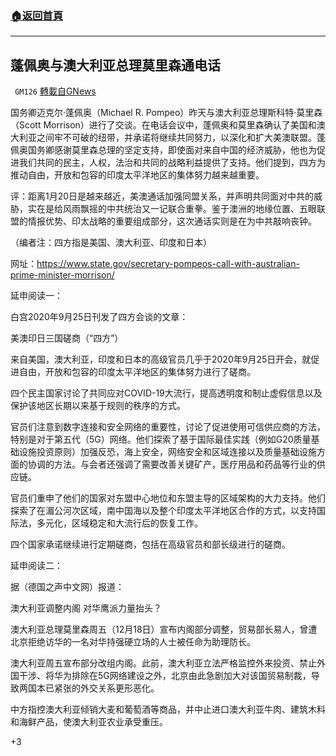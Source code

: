 ###  [:house:返回首頁](https://github.com/ourhimalayas/txt)
---

## 蓬佩奥与澳大利亚总理莫里森通电话
` GM126` [轉載自GNews](https://gnews.org/zh-hans/770153/)

国务卿迈克尔·蓬佩奥（Michael R. Pompeo）昨天与澳大利亚总理斯科特·莫里森（Scott Morrison）进行了交谈。在电话会议中，蓬佩奥和莫里森确认了美国和澳大利亚之间牢不可破的纽带，并承诺将继续共同努力，以深化和扩大美澳联盟。蓬佩奥国务卿感谢莫里森总理的坚定支持，即使面对来自中国的经济威胁，他也为促进我们共同的民主，人权，法治和共同的战略利益提供了支持。他们提到，四方为推动自由，开放和包容的印度太平洋地区的集体努力越来越重要。



评：距离1月20日是越来越近，美澳通话加强同盟关系，并声明共同面对中共的威胁，实在是给风雨飘摇的中共统治又一记联合重拳。鉴于澳洲的地缘位置、五眼联盟的情报优势、印太战略的重要组成部分，这次通话实则是在为中共敲响丧钟。

（编者注：四方指是美国、澳大利亚、印度和日本）



网址：https://www.state.gov/secretary-pompeos-call-with-australian-prime-minister-morrison/



延申阅读一：

白宫2020年9月25日刊发了四方会谈的文章：

美澳印日三国磋商（“四方”）

来自美国，澳大利亚，印度和日本的高级官员几乎于2020年9月25日开会，就促进自由，开放和包容的印度太平洋地区的集体努力进行了磋商。

四个民主国家讨论了共同应对COVID-19大流行，提高透明度和制止虚假信息以及保护该地区长期以来基于规则的秩序的方式。

官员们注意到数字连接和安全网络的重要性，讨论了促进使用可信供应商的方法，特别是对于第五代（5G）网络。他们探索了基于国际最佳实践（例如G20质量基础设施投资原则）加强反恐，海上安全，网络安全和区域连接以及质量基础设施方面的协调的方法。与会者还强调了需要改善关键矿产，医疗用品和药品等行业的供应链。

官员们重申了他们的国家对东盟中心地位和东盟主导的区域架构的大力支持。他们探索了在湄公河次区域，南中国海以及整个印度太平洋地区合作的方式，以支持国际法，多元化，区域稳定和大流行后的恢复工作。

四个国家承诺继续进行定期磋商，包括在高级官员和部长级进行的磋商。



延申阅读二：

据（德国之声中文网）报道：

澳大利亚调整内阁 对华鹰派力量抬头？

澳大利亚总理莫里森周五（12月18日）宣布内阁部分调整，贸易部长易人，曾遭北京拒绝访华的一名对华持强硬立场的人士被任命为助理防长。

澳大利亚周五宣布部分改组内阁。此前，澳大利亚立法严格监控外来投资、禁止外国干涉、将华为排除在5G网络建设之外，北京由此急剧加大对该国贸易制裁，导致两国本已紧张的外交关系更形恶化。

中方指控澳大利亚倾销大麦和葡萄酒等商品，并中止进口澳大利亚牛肉、建筑木料和海鲜产品，使澳大利亚农业承受重压。

+3
